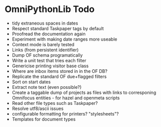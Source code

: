 # OmniPythonLib Todo
* tidy extraneous spaces in dates
* Respect standard Taskpaper tags by default
* Proofread the documentation again
* Experiment with making date ranges more useable
* Context mode is barely tested
* Links (from persistent identifier)
* Dump OF schema programatically
* Write a unit test that tries each filter
* Genericise printing visitor base class
* Where are inbox items stored in in the OF DB?
* Replicate the standard OF due+flagged filters
* Sort on start dates
* Extract note text (even possible?)
* Create a taggable dump of projects as files with links to corresponing Omnifocus entities - for hazel and openmeta scripts
* Read other file types such as Taskpaper?
* Resolve utf8/ascii issues
* configurable formatting for printers? "stylesheets"?
* Templates for document types

